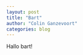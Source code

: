 ```yaml
---
layout: post
title: "Bart"
author: "Colin Ganzevoort"
categories: blog
---
```


<p class="dropcap">Hallo bart!</p>